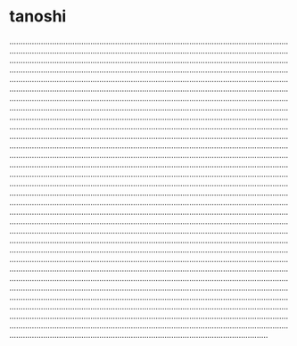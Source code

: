 # tanoshi
.......................................................................................................................................................................................................................................................................................................................................................................................................................................................................................................................................................................................................................................................................................................................................................................................................................................................................................................................................................................................................................................................................................................................................................................................................................................................................................................................................................................................................................................................................................................................................................................................................................................................................................................................................................................................................................................................................................................................................................................................................................................................................................................................................................................................................................................................................................................................................................................................................................................................................................................................................................................................................................................................................................................................................................................................................................................................................................................................................................................................................................................................................................................................................................................................................................................................................................................................................................................................................................................................................................................................................................................................................................................................................................................................................................................................................................................................................................................................................................................................................................................................................................................................